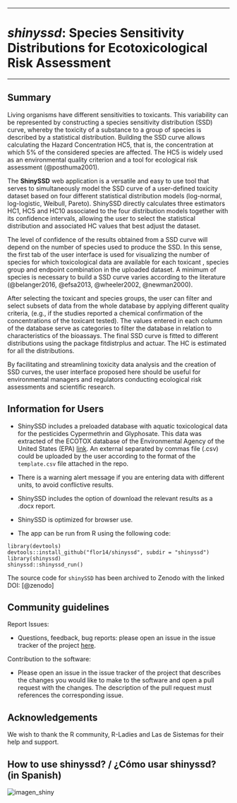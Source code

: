 
---
# *shinyssd*: Species Sensitivity Distributions for Ecotoxicological Risk Assessment  
---

## Summary

Living organisms have different sensitivities to toxicants. This variability can be represented by constructing a species sensitivity distribution (SSD) curve, whereby the toxicity of a substance to a group of species is described by a statistical distribution. Building the SSD curve allows calculating the Hazard Concentration HC5, that is, the concentration at which 5% of the considered species are affected. The HC5 is widely used as an environmental quality criterion and a tool for ecological risk assessment (@posthuma2001).

The **ShinySSD** web application is a versatile and easy to use tool that serves to simultaneously model the SSD curve of a user-defined toxicity dataset based on four different statistical distribution models (log-normal, log-logistic, Weibull, Pareto).  ShinySSD directly calculates three estimators HC1, HC5 and HC10 associated to the four distribution models together with its confidence intervals, allowing the user to select the statistical distribution and associated HC values that best adjust the dataset. 

The level of confidence of the results obtained from a SSD curve will depend on the number of species used to produce the SSD. In this sense, the first tab of the user interface is used for visualizing the number of species for which toxicological data are available for each toxicant , species group and endpoint combination in the uploaded dataset. A minimum of species is necessary to build a SSD curve varies according to the literature (@belanger2016, @efsa2013, @wheeler2002, @newman2000).

After selecting the toxicant and species groups, the user can filter and select subsets of data from the whole database by applying different quality criteria, (e.g., if the studies reported a chemical confirmation of the concentrations of the toxicant tested). The values entered in each column of the database serve as categories to filter the database in relation to characteristics of the bioassays. The final SSD curve is fitted to different distributions using the package fitdistrplus and actuar. The HC is estimated for all the distributions.

By facilitating and streamlining toxicity data analysis and the creation of SSD curves, the user interface proposed here should be useful for environmental managers and regulators conducting ecological risk assessments and scientific research.

## Information for Users

- ShinySSD includes a preloaded database with aquatic toxicological data for the pesticides Cypermethrin and Glyphosate. This data was extracted of the ECOTOX database of the Environmental Agency of the United States (EPA) [link](https://cfpub.epa.gov/ecotox/). An external separated by commas file (.csv) could be uploaded by the user according to the format of the ``template.csv`` file attached in the repo. 

- There is a warning alert message if you are entering data with different units, to avoid conflictive results.

- ShinySSD includes the option of download the relevant results as a .docx report.

- ShinySSD is optimized for browser use.

- The app can be run from R using the following code:

``` 
library(devtools)
devtools::install_github("flor14/shinyssd", subdir = "shinyssd")
library(shinyssd)
shinyssd::shinyssd_run()
```

The source code for ``shinySSD`` has been archived to Zenodo with the linked DOI: [@zenodo]

## Community guidelines

Report Issues:

- Questions, feedback, bug reports: please open an issue in the issue tracker of the project [here](https://github.com/flor14/shinyssd/issues).

Contribution to the software:

- Please open an issue in the issue tracker of the project that describes the changes you would like to make to the software and open a pull request with the changes. The description of the pull request must references the corresponding issue.

## Acknowledgements

We wish to thank the R community, R-Ladies and Las de Sistemas for their help and support.
 
## How to use shinyssd? / ¿Cómo usar shinyssd? (in Spanish)

![imagen_shiny](https://github.com/flor14/shinyssd/blob/master/shinyssd/imagen_shiny.png)
